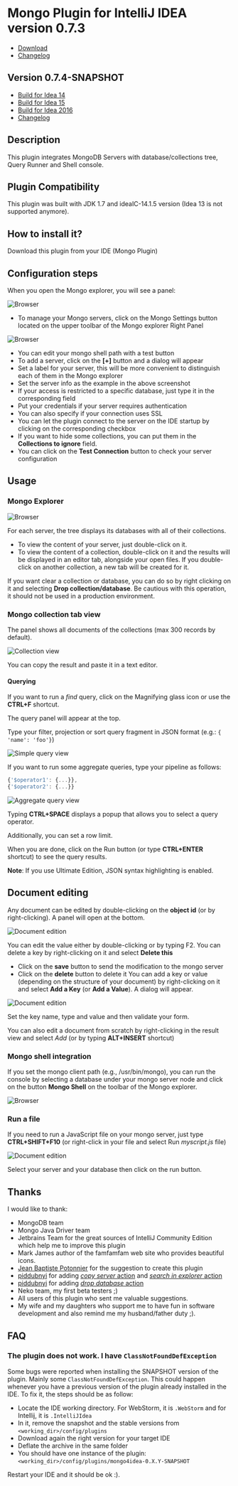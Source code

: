 # Mongo Plugin for IntelliJ IDEA version 0.7.3

* [Download](https://plugins.jetbrains.com/plugin/download?pr=idea&updateId=22433)
* [Changelog](https://github.com/dboissier/mongo4idea/blob/master/CHANGELOG.txt)


## Version 0.7.4-SNAPSHOT

* [Build for Idea 14](https://github.com/dboissier/mongo4idea/raw/master/snapshot/mongo4idea-0.7.4-SNAPSHOT-idea14distribution.zip)
* [Build for Idea 15](https://github.com/dboissier/mongo4idea/raw/master/snapshot/mongo4idea-0.7.4-SNAPSHOT-idea15-distribution.zip)
* [Build for Idea 2016](https://github.com/dboissier/mongo4idea/raw/master/snapshot/mongo4idea-0.7.4-SNAPSHOT-idea2016-distribution.zip)
* [Changelog](https://github.com/dboissier/mongo4idea/blob/master/CHANGELOG.txt)


## Description
This plugin integrates MongoDB Servers with database/collections tree, Query Runner and Shell console.

## Plugin Compatibility
This plugin was built with JDK 1.7 and ideaIC-14.1.5 version (Idea 13 is not supported anymore).

## How to install it?

Download this plugin from your IDE (Mongo Plugin)

## Configuration steps

When you open the Mongo explorer, you will see a panel:

![Browser](https://github.com/dboissier/mongo4idea/blob/master/doc/mongo4idea-explorerWithoutDB.png?raw=true)

* To manage your Mongo servers, click on the Mongo Settings button located on the upper toolbar of the Mongo explorer Right Panel

![Browser](https://github.com/dboissier/mongo4idea/blob/master/doc/mongo4idea-configuration.png?raw=true)

* You can edit your mongo shell path with a test button
* To add a server, click on the **[+]** button and a dialog will appear
* Set a label for your server, this will be more convenient to distinguish each of them in the Mongo explorer
* Set the server info as the example in the above screenshot
* If your access is restricted to a specific database, just type it in the corresponding field
* Put your credentials if your server requires authentication
* You can also specify if your connection uses SSL
* You can let the plugin connect to the server on the IDE startup by clicking on the corresponding checkbox
* If you want to hide some collections, you can put them in the **Collections to ignore** field.
* You can click on the **Test Connection** button to check your server configuration

## Usage

### Mongo Explorer

![Browser](https://github.com/dboissier/mongo4idea/blob/master/doc/mongo4idea-explorerWithDB.png?raw=true)

For each server, the tree displays its databases with all of their collections.

* To view the content of your server, just double-click on it.
* To view the content of a collection, double-click on it and the results will be displayed in an editor tab, alongside your open files.
If you double-click on another collection, a new tab will be created for it.

If you want clear a collection or database, you can do so by right clicking on it and selecting **Drop collection/database**. Be cautious with this operation, it should not be used in a production environment.

### Mongo collection tab view

The panel shows all documents of the collections (max 300 records by default).

![Collection view](https://github.com/dboissier/mongo4idea/blob/master/doc/mongo4idea-collectionTabView.png?raw=true)

You can copy the result and paste it in a text editor.

#### Querying

If you want to run a *find* query, click on the Magnifying glass icon or use the **CTRL+F** shortcut.

The query panel will appear at the top.

Type your filter, projection or sort query fragment in JSON format (e.g.: `{ 'name': 'foo'}`)

![Simple query view](https://github.com/dboissier/mongo4idea/blob/master/doc/mongo4idea-queryFind.png?raw=true)

If you want to run some aggregate queries, type your pipeline as follows:
```js
{'$operator1': {...}},
{'$operator2': {...}}
```

![Aggregate query view](https://github.com/dboissier/mongo4idea/blob/master/doc/mongo4idea-queryAggregate.png?raw=true)

Typing **CTRL+SPACE** displays a popup that allows you to select a query operator.

Additionally, you can set a row limit.

When you are done, click on the Run button (or type **CTRL+ENTER** shortcut) to see the query results.

**Note**: If you use Ultimate Edition, JSON syntax highlighting is enabled.

## Document editing

Any document can be edited by double-clicking on the **object id** (or by right-clicking). A panel will open at the bottom.

![Document edition](https://github.com/dboissier/mongo4idea/blob/master/doc/mongo4idea-documentEdition.png?raw=true)

You can edit the value either by double-clicking or by typing F2.
You can delete a key by right-clicking on it and select **Delete this**
* Click on the **save** button to send the modification to the mongo server
* Click on the **delete** button to delete it
You can add a key or value (depending on the structure of your document) by right-clicking on it and select **Add a Key** (or **Add a Value**). A dialog will appear.

![Document edition](https://github.com/dboissier/mongo4idea/blob/master/doc/mongo4idea-addKeyDialog.png?raw=true)

Set the key name, type and value and then validate your form.

You can also edit a document from scratch by right-clicking in the result view and select *Add* (or by typing **ALT+INSERT** shortcut)

### Mongo shell integration

If you set the mongo client path (e.g., /usr/bin/mongo), you can run the console by selecting a database under your mongo server node and click on the button **Mongo Shell** on the toolbar of the Mongo explorer.

![Browser](https://github.com/dboissier/mongo4idea/blob/master/doc/mongo4idea-shell.png?raw=true)

### Run a file

If you need to run a JavaScript file on your mongo server, just type **CTRL+SHIFT+F10** (or right-click in your file and select Run *myscript.js* file)

![Document edition](https://github.com/dboissier/mongo4idea/blob/master/doc/mongo4idea-runAFile.png?raw=true)

Select your server and your database then click on the run button.


## Thanks

I would like to thank:
* MongoDB team
* Mongo Java Driver team
* Jetbrains Team for the great sources of IntelliJ Community Edition which help me to improve this plugin
* Mark James author of the famfamfam web site who provides beautiful icons.
* [Jean Baptiste Potonnier](https://github.com/jbpotonnier) for the suggestion to create this plugin
* [piddubnyi](https://github.com/kocherovf) for adding [*copy server* action](https://github.com/dboissier/mongo4idea/pull/141) and [*search in explorer* action](https://github.com/dboissier/mongo4idea/pull/138)
* [piddubnyi](https://github.com/piddubnyi) for adding [*drop database* action](https://github.com/dboissier/mongo4idea/pull/95)
* Neko team, my first beta testers ;)
* All users of this plugin who sent me valuable suggestions.
* My wife and my daughters who support me to have fun in software development and also remind me my husband/father duty ;).


## FAQ


### The plugin does not work. I have `ClassNotFoundDefException`

Some bugs were reported when installing the SNAPSHOT version of the plugin. Mainly some `ClassNotFoundDefException`. This could happen whenever you have a previous version of the plugin already installed in the IDE.
To fix it, the steps should be as follow:

* Locate the IDE working directory. For WebStorm, it is `.WebStorm` and for Intellij, it is `.IntelliJIdea`
* In it, remove the snapshot and the stable versions from `<working_dir>/config/plugins`
* Download again the right version for your target IDE
* Deflate the archive in the same folder
* You should have one instance of the plugin: `<working_dir>/config/plugins/mongo4idea-0.X.Y-SNAPSHOT`

Restart your IDE and it should be ok :).
